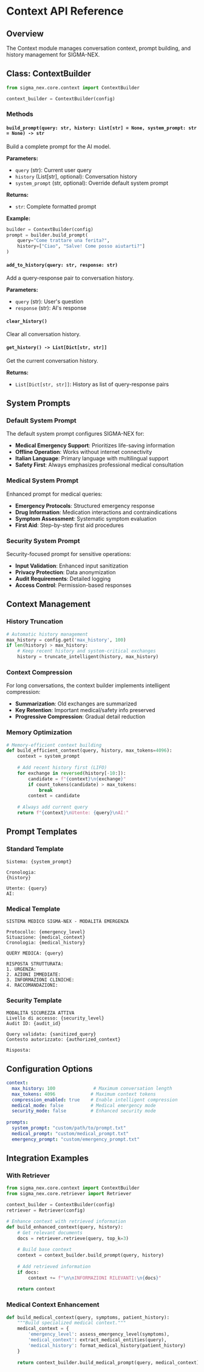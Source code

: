 # Context API Reference

## Overview

The Context module manages conversation context, prompt building, and history management for SIGMA-NEX.

## Class: ContextBuilder

```python
from sigma_nex.core.context import ContextBuilder

context_builder = ContextBuilder(config)
```

### Methods

#### `build_prompt(query: str, history: List[str] = None, system_prompt: str = None) -> str`

Build a complete prompt for the AI model.

**Parameters:**
- `query` (str): Current user query
- `history` (List[str], optional): Conversation history
- `system_prompt` (str, optional): Override default system prompt

**Returns:**
- `str`: Complete formatted prompt

**Example:**
```python
builder = ContextBuilder(config)
prompt = builder.build_prompt(
    query="Come trattare una ferita?",
    history=["Ciao", "Salve! Come posso aiutarti?"]
)
```

#### `add_to_history(query: str, response: str)`

Add a query-response pair to conversation history.

**Parameters:**
- `query` (str): User's question
- `response` (str): AI's response

#### `clear_history()`

Clear all conversation history.

#### `get_history() -> List[Dict[str, str]]`

Get the current conversation history.

**Returns:**
- `List[Dict[str, str]]`: History as list of query-response pairs

## System Prompts

### Default System Prompt

The default system prompt configures SIGMA-NEX for:
- **Medical Emergency Support**: Prioritizes life-saving information
- **Offline Operation**: Works without internet connectivity
- **Italian Language**: Primary language with multilingual support
- **Safety First**: Always emphasizes professional medical consultation

### Medical System Prompt

Enhanced prompt for medical queries:
- **Emergency Protocols**: Structured emergency response
- **Drug Information**: Medication interactions and contraindications
- **Symptom Assessment**: Systematic symptom evaluation
- **First Aid**: Step-by-step first aid procedures

### Security System Prompt

Security-focused prompt for sensitive operations:
- **Input Validation**: Enhanced input sanitization
- **Privacy Protection**: Data anonymization
- **Audit Requirements**: Detailed logging
- **Access Control**: Permission-based responses

## Context Management

### History Truncation

```python
# Automatic history management
max_history = config.get('max_history', 100)
if len(history) > max_history:
    # Keep recent history and system-critical exchanges
    history = truncate_intelligent(history, max_history)
```

### Context Compression

For long conversations, the context builder implements intelligent compression:
- **Summarization**: Old exchanges are summarized
- **Key Retention**: Important medical/safety info preserved
- **Progressive Compression**: Gradual detail reduction

### Memory Optimization

```python
# Memory-efficient context building
def build_efficient_context(query, history, max_tokens=4096):
    context = system_prompt
    
    # Add recent history first (LIFO)
    for exchange in reversed(history[-10:]):
        candidate = f"{context}\n{exchange}"
        if count_tokens(candidate) > max_tokens:
            break
        context = candidate
    
    # Always add current query
    return f"{context}\nUtente: {query}\nAI:"
```

## Prompt Templates

### Standard Template
```
Sistema: {system_prompt}

Cronologia:
{history}

Utente: {query}
AI:
```

### Medical Template
```
SISTEMA MEDICO SIGMA-NEX - MODALITÀ EMERGENZA

Protocollo: {emergency_level}
Situazione: {medical_context}
Cronologia: {medical_history}

QUERY MEDICA: {query}

RISPOSTA STRUTTURATA:
1. URGENZA:
2. AZIONI IMMEDIATE:
3. INFORMAZIONI CLINICHE:
4. RACCOMANDAZIONI:
```

### Security Template
```
MODALITÀ SICUREZZA ATTIVA
Livello di accesso: {security_level}
Audit ID: {audit_id}

Query validata: {sanitized_query}
Contesto autorizzato: {authorized_context}

Risposta:
```

## Configuration Options

```yaml
context:
  max_history: 100              # Maximum conversation length
  max_tokens: 4096             # Maximum context tokens
  compression_enabled: true    # Enable intelligent compression
  medical_mode: false          # Medical emergency mode
  security_mode: false         # Enhanced security mode
  
prompts:
  system_prompt: "custom/path/to/prompt.txt"
  medical_prompt: "custom/medical_prompt.txt"
  emergency_prompt: "custom/emergency_prompt.txt"
```

## Integration Examples

### With Retriever
```python
from sigma_nex.core.context import ContextBuilder
from sigma_nex.core.retriever import Retriever

context_builder = ContextBuilder(config)
retriever = Retriever(config)

# Enhance context with retrieved information
def build_enhanced_context(query, history):
    # Get relevant documents
    docs = retriever.retrieve(query, top_k=3)
    
    # Build base context
    context = context_builder.build_prompt(query, history)
    
    # Add retrieved information
    if docs:
        context += f"\n\nINFORMAZIONI RILEVANTI:\n{docs}"
    
    return context
```

### Medical Context Enhancement
```python
def build_medical_context(query, symptoms, patient_history):
    """Build specialized medical context."""
    medical_context = {
        'emergency_level': assess_emergency_level(symptoms),
        'medical_context': extract_medical_entities(query),
        'medical_history': format_medical_history(patient_history)
    }
    
    return context_builder.build_medical_prompt(query, medical_context)
```